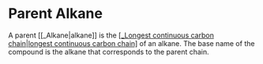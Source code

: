 # Parent Alkane

A parent [[_Alkane|alkane]] is the [[_Longest continuous carbon chain|longest continuous carbon chain]](LCCC) of an alkane. The base name of the compound is the alkane that corresponds to the parent chain.